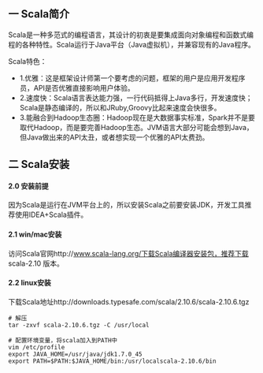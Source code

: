 ## 一 Scala简介

Scala是一种多范式的编程语言，其设计的初衷是要集成面向对象编程和函数式编程的各种特性。Scala运行于Java平台（Java虚拟机），并兼容现有的Java程序。  

Scala特色：
- 1.优雅：这是框架设计师第一个要考虑的问题，框架的用户是应用开发程序员，API是否优雅直接影响用户体验。
- 2.速度快：Scala语言表达能力强，一行代码抵得上Java多行，开发速度快；Scala是静态编译的，所以和JRuby,Groovy比起来速度会快很多。
- 3.能融合到Hadoop生态圈：Hadoop现在是大数据事实标准，Spark并不是要取代Hadoop，而是要完善Hadoop生态。JVM语言大部分可能会想到Java，但Java做出来的API太丑，或者想实现一个优雅的API太费劲。 

## 二 Scala安装

#### 2.0 安装前提

因为Scala是运行在JVM平台上的，所以安装Scala之前要安装JDK，开发工具推荐使用IDEA+Scala插件。  

#### 2.1 win/mac安装

访问Scala官网http://www.scala-lang.org/下载Scala编译器安装包，推荐下载 scala-2.10 版本。  

#### 2.2 linux安装

下载Scala地址http://downloads.typesafe.com/scala/2.10.6/scala-2.10.6.tgz
```
# 解压
tar -zxvf scala-2.10.6.tgz -C /usr/local

# 配置环境变量，将scala加入到PATH中
vim /etc/profile
export JAVA_HOME=/usr/java/jdk1.7.0_45
export PATH=$PATH:$JAVA_HOME/bin:/usr/localscala-2.10.6/bin
```
